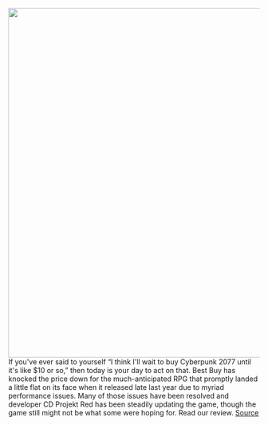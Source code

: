 <img src='https://cdn.vox-cdn.com/thumbor/fo-nXtnbDC3Ajmm90k6ymPO5Gw4=/0x0:1920x1080/1200x800/filters:focal(744x320:1050x626)/cdn.vox-cdn.com/uploads/chorus_image/image/69735885/Cyberpunk2077_Im_your_fixer_RGB_en.0.jpeg' width='700px' /><br/>
If you've ever said to yourself “I think I'll wait to buy Cyberpunk 2077 until it's like $10 or so,” then today is your day to act on that. Best Buy has knocked the price down for the much-anticipated RPG that promptly landed a little flat on its face when it released late last year due to myriad performance issues. Many of those issues have been resolved and developer CD Projekt Red has been steadily updating the game, though the game still might not be what some were hoping for. Read our review.
<a href='https://www.theverge.com/good-deals/2021/8/17/22628577/cyberpunk-2077-xbox-playstation-nvidia-shield-tv-amazon-kindle-deal-sale'> Source <a/>